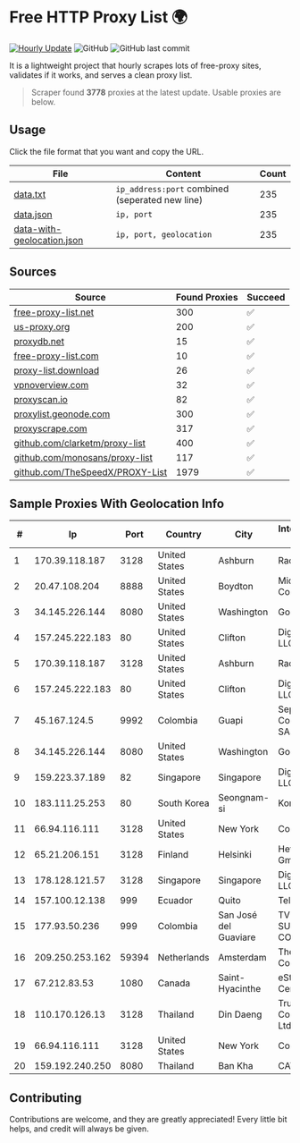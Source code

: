 
# Free HTTP Proxy List 🌍

[![Hourly Update](https://github.com/mertguvencli/http-proxy-list/actions/workflows/main.yml/badge.svg?branch=main)](https://github.com/mertguvencli/http-proxy-list/actions/workflows/main.yml)
![GitHub](https://img.shields.io/github/license/mertguvencli/http-proxy-list)
![GitHub last commit](https://img.shields.io/github/last-commit/mertguvencli/http-proxy-list)

It is a lightweight project that hourly scrapes lots of free-proxy sites, validates if it works, and serves a clean proxy list.


> Scraper found **3778** proxies at the latest update. Usable proxies are below.

## Usage

Click the file format that you want and copy the URL.


|File|Content|Count|
|----|-------|-----|
|[data.txt](https://raw.githubusercontent.com/mertguvencli/http-proxy-list/main/proxy-list/data.txt)|`ip_address:port` combined (seperated new line)|235|
|[data.json](https://raw.githubusercontent.com/mertguvencli/http-proxy-list/main/proxy-list/data.json)|`ip, port`|235|
|[data-with-geolocation.json](https://raw.githubusercontent.com/mertguvencli/http-proxy-list/main/proxy-list/data-with-geolocation.json)|`ip, port, geolocation`|235|

## Sources

|Source|Found Proxies|Succeed|
|------|-------------|-------|
|[free-proxy-list.net](https://free-proxy-list.net)|300|✅|
|[us-proxy.org](https://www.us-proxy.org)|200|✅|
|[proxydb.net](http://proxydb.net)|15|✅|
|[free-proxy-list.com](https://free-proxy-list.com/?page=&port=&type%5B%5D=http&type%5B%5D=https&up_time=0&search=Search)|10|✅|
|[proxy-list.download](https://www.proxy-list.download/HTTP)|26|✅|
|[vpnoverview.com](https://vpnoverview.com/privacy/anonymous-browsing/free-proxy-servers)|32|✅|
|[proxyscan.io](https://www.proxyscan.io)|82|✅|
|[proxylist.geonode.com](https://proxylist.geonode.com/api/proxy-list?limit=300&page=1&sort_by=lastChecked&sort_type=desc&protocols=http,https)|300|✅|
|[proxyscrape.com](https://api.proxyscrape.com/v2/?request=displayproxies&protocol=http&timeout=10000&country=all&ssl=all&anonymity=all)|317|✅|
|[github.com/clarketm/proxy-list](https://raw.githubusercontent.com/clarketm/proxy-list/master/proxy-list-raw.txt)|400|✅|
|[github.com/monosans/proxy-list](https://raw.githubusercontent.com/monosans/proxy-list/main/proxies/http.txt)|117|✅|
|[github.com/TheSpeedX/PROXY-List](https://raw.githubusercontent.com/TheSpeedX/PROXY-List/master/http.txt)|1979|✅|


## Sample Proxies With Geolocation Info

|#|Ip|Port|Country|City|Internet Service Provider|
|-|--|----|-------|----|-------------------------|
|1|170.39.118.187|3128|United States|Ashburn|Rackdog, LLC|
|2|20.47.108.204|8888|United States|Boydton|Microsoft Corporation|
|3|34.145.226.144|8080|United States|Washington|Google LLC|
|4|157.245.222.183|80|United States|Clifton|DigitalOcean, LLC|
|5|170.39.118.187|3128|United States|Ashburn|Rackdog, LLC|
|6|157.245.222.183|80|United States|Clifton|DigitalOcean, LLC|
|7|45.167.124.5|9992|Colombia|Guapi|Sepcom Comunicaciones SAS|
|8|34.145.226.144|8080|United States|Washington|Google LLC|
|9|159.223.37.189|82|Singapore|Singapore|DigitalOcean, LLC|
|10|183.111.25.253|80|South Korea|Seongnam-si|Korea Telecom|
|11|66.94.116.111|3128|United States|New York|Contabo Inc.|
|12|65.21.206.151|3128|Finland|Helsinki|Hetzner Online GmbH|
|13|178.128.121.57|3128|Singapore|Singapore|DigitalOcean, LLC|
|14|157.100.12.138|999|Ecuador|Quito|Telconet S.A|
|15|177.93.50.236|999|Colombia|San José del Guaviare|TV AZTECA SUCURSAL COLOMBIA|
|16|209.250.253.162|59394|Netherlands|Amsterdam|The Constant Company|
|17|67.212.83.53|1080|Canada|Saint-Hyacinthe|eStruxture Data Centers Inc.|
|18|110.170.126.13|3128|Thailand|Din Daeng|True Internet Corporation CO. Ltd.|
|19|66.94.116.111|3128|United States|New York|Contabo Inc.|
|20|159.192.240.250|8080|Thailand|Ban Kha|CAT-BB|



## Contributing

Contributions are welcome, and they are greatly appreciated! Every
little bit helps, and credit will always be given.


